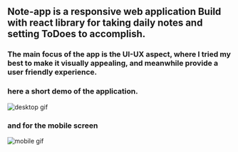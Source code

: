 ## Note-app is a responsive web application Build with react library for taking daily notes and setting ToDoes to accomplish.

### The main focus of the app is the UI-UX aspect, where I tried my best to make it visually appealing, and meanwhile provide a user friendly experience.

### here a short demo of the application.
![desktop gif](https://user-images.githubusercontent.com/75374340/192702704-366db813-c094-47a0-b83a-c80e457e1197.gif)
### and for the mobile screen
![mobile gif](https://user-images.githubusercontent.com/75374340/192703237-562c0d1a-7dcd-47c0-97b9-77c4570354ca.gif)

